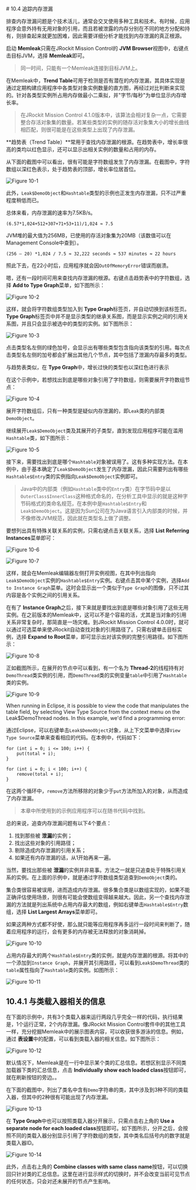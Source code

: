 <a name="10.4" />
# 10.4 追踪内存泄漏

排查内存泄漏问题是个技术活儿，通常会交叉使用多种工具和技术。有时候，应用程序会意外持有无用对象的引用，而且若被泄露的内存分别在不同的地方分配和持有，则排查起来就更加困难，因此需要详细分析才能找到内存泄漏的真正根源。

启动 **Memleak**只需在JRockit Mission Control的 **JVM Browser**视图中，右键点击目标JVM，选择 **Memleak**即可。

>同一时间，只能有一个Memleak连接到目标JVM上。

在Memleak中，**Trend Table**可用于检测是否有潜在的内存泄漏，其具体实现是通过定期构建应用程序中各类型对象实例数量的直方图，再经过对比判断来实现的。针对各类型实例所占用内存做最小二乘拟，并"字节/每秒"为单位显示内存增长率。

>在JRockit Mission Control 4.1.0版本中，该算法会相对复杂一点，它需要整合存活对象集的数量。若某些类型的实例的随存活对象集大小的增长曲线相匹配，则很可能是在这些类型上出现了内存泄漏。

**趋势表（Trend Table）**常用于查找内存泄漏的根源。在趋势表中，增长率很高的类均以红色显示，还可以显示出相关实例的数量和占用的内存。

从下面的截图中可以看出，很有可能是字符数组发生了内存泄漏。在截图中，字符数组以深红色表示，处于趋势表的顶部，增长率位居首位。

![Figure 10-1][1]

此外，`Leak$DemoObject`和`Hashtable`类型的示例也正发生内存泄漏，只不过严重程度稍低而已。

总体来看，内存泄漏的速率为7.5KB/s。

    (6.57*1,024+512+307+71+53+11)/1,024 ≈ 7.5

JVM堆的最大值为256MB，已使用的存活对象集为20MB（该数值可以在Management Console中查到）。

    (256 – 20) *1,024 / 7.5 ≈ 32,222 seconds ≈ 537 minutes ≈ 22 hours

照此下去，在22小时后，应用程序就会因`OutOfMemoryError`错误而崩溃。

嗯，还有一段时间可用来查找内存泄漏的根源。右键点击趋势表中的字符数组，选择 **Add to Type Graph**菜单，如下图所示：

![Figure 10-2][2]

这样，就会将字符数组类型加入到 **Type Graph**标签页，并自动切换到该标签页。**Type Graph**标签页中并不是显示类型的继承关系图，而是显示实例之间的引用关系图，并且只会显示被选中的类型的实例。如下图所示：

![Figure 10-3][3]

点击类型名左侧的绿色加号，会显示出有哪些类型包含指向该类型的引用。每次点击类型名左侧的加号都会扩展出其他几个节点，其中包括了泄漏内存最多的类型。

与趋势表类似，在 **Type Graph**中，增长过快的类型也以深红色进行表示

在这个示例中，若想找出到底是哪些对象引用了字符数组，则需要展开字符数组节点：

![Figure 10-4][4]

展开字符数组后，只有一种类型是疑似内存泄漏的，即`Leak`类的内部类`DemoObject`。

继续展开`Leak$DemoObject`类及其展开的子类型，直到发现应用程序可能在滥用`Hashtable`类，如下图所示：

![Figure 10-5][5]

接下来，需要找出到底是哪个`Hashtable`对象被误用了。这有多种实现方法。在本例中，由于基本确定了`Leak$DemoObject`发生了内存泄漏，因此只需要列出有哪些`Hashtable$Entry`类的实例指向`Leak$DemoObject`实例即可。

>Java中的内部类（例如`Hashtable`类中的`Entry`类）在字节码中是以`OuterClass$InnerClass`这种格式命名的，在分析工具中显示的就是这种字节码格式的类命名规范，在本例中是`Hashtable$Entry`和`Leak$DemoObject`。这是因为Sun公司在为Java语言引入内部类的时候，并不像修改JVM规范，因此就在类型名上做了调整。

要想列出具有特殊关联关系的实例，只需右键点击关联关系，选择 **List Referring Instances**菜单即可：

![Figure 10-6][6]

![Figure 10-7][7]

这样，就会在Memleak编辑器左侧打开实例视图，在其中列出指向`Leak$DemoObject`实例的`Hashtable$Entry`实例。右键点击其中某个实例，选择`Add to Instance Graph`菜单。这时会显示出一个类似于`Type Graph`的图像，只不过其内容是各个实例之间的引用关系。

在有了 **Instance Graph**之后，接下来就是要找出到底是哪些对象引用了这些无用实例。在之前版本的Memleak中，这可以不是个容易的活，尤其是当对象的引用关系非常复杂时，那简直是一场灾难。到JRockit Mission Control 4.0.0时，就可以通过可选菜单来使JRockit自动查找对象的引用路径了。只需右键单击目标实例，选择 **Expand to Root**菜单，即可显示出对该实例的完整引用路径。如下图所示：

![Figure 10-8][8]

正如截图所示，在展开的节点中可以看到，有一个名为 **Thread-2**的线程持有对`DemoThread`类实例的引用，而`DemoThread`类的实例变量`table`中引用了`Hashtable`类的实例。

![Figure 10-9][9]

When running in Eclipse, it is possible to view the code that manipulates the
table field, by selecting View Type Source from the context menu on the
Leak$DemoThread nodes. In this example, we'd find a programming error:

通过Eclipse，可以右键单击`Leak$DemoObject`对象，从上下文菜单中选择`View Type Source`菜单来查看相应的代码。在本例中，代码如下：

    for (int i = 0; i <= 100; i++) {
        put(total + i);
    }

    for (int i = 0; i < 100; i++) {
        remove(total + i);
    }

在这两个循环中，`remove`方法所移除的对象少于`put`方法所加入的对象，从而造成了内存泄漏。

>本章中所使用到的示例应用程序可以在随书代码中找到。

总的来说，追查内存泄漏问题有以下4个要点：

1. 找到那些被 **泄漏**的实例；
2. 找出这些对象的引用路径；
3. 剔除造成内存泄漏的引用关系；
4. 如果还有内存泄漏的话，从1开始再来一遍。

当然，要找出那些被 **泄漏**的实例并非易事。方法之一就是只追查处于特殊引用关系的实例。在上面的示例中，就是通过字符数组类型追查到`DemoObject`类的。

集合类很容易被误用，进而造成内存泄漏。很多集合类是以数组实现的，如果不能正确评估使用场景，则很有可能会使数组变得越来越大。因此，另一个查找内存泄漏的方法就是列出系统中占用内存最大的数组，例如右键单击`Hashtable$Entry`数组，选择 **List Largest Arrays**菜单即可。

如果这两种方式都不好使，那么就只能等应用程序再多运行一段时间来判断了，随着应用程序的运行，会有更多的内存被无法释放的对象消耗掉。

![Figure 10-10][10]

占用内存最大的两个`HashTable$Entry`类的实例，就是内存泄漏的根源。将其中的一个添加到`Instance Graph`，并展开其引用路径，可以看到`Leak$DemoThread`类的`table`属性指向了`Hashtable`类的实例。如图所示：

![Figure 10-11][11]

## 10.4.1 与类载入器相关的信息

在下面的示例中，共有3个类载入器来运行两段几乎完全一样的代码，执行结果是，1个运行正常，2个内存泄漏。像JRockit Mission Control套件中的其他工具一样，充分挖掘Memleak中的展示图表内容，可以收获很多游泳的信息。例如，通过 **表设置**中的配置，可以看到类载入器的相关信息。如下图所示：

![Figure 10-12][12]

默认情况下，Memleak是在一行中显示某个类的汇总信息。若想区别显示不同类加载器下类的汇总信息，点击 **Individually show each loaded class**按钮即可，就在刷新按钮的旁边。。

在下面的截图中，列出了类名中含有`Demo`字符串的类，其中涉及到3种不同的类载入器，但其中的2种很有可能出现了内存泄漏。

![Figure 10-13][13]

在 **Type Graph**中也可以按照类载入器分开展示，只需点击右上角的 **Use a separate node for each loaded class**按钮即可。如下图所示，分开之后，会按照不同的类载入器分别显示引用了字符数组的类型，其中类名后括号内的数字就是类载入器ID。

![Figure 10-14][14]

此外，点击右上角的 **Combine classes with same class name**按钮，可以切换回只针对类的汇总信息。这里在进行显示样式的切换时，并不会改变当前可见节点的任何状态，只会对还未展开的节点产生影响。







[1]:    ../images/10-1.jpg
[2]:    ../images/10-2.jpg
[3]:    ../images/10-3.jpg
[4]:    ../images/10-4.jpg
[5]:    ../images/10-5.jpg
[6]:    ../images/10-6.jpg
[7]:    ../images/10-7.jpg
[8]:    ../images/10-8.jpg
[9]:    ../images/10-9.jpg
[10]:   ../images/10-10.jpg
[11]:   ../images/10-11.jpg
[12]:   ../images/10-12.jpg
[13]:   ../images/10-13.jpg
[14]:   ../images/10-14.jpg